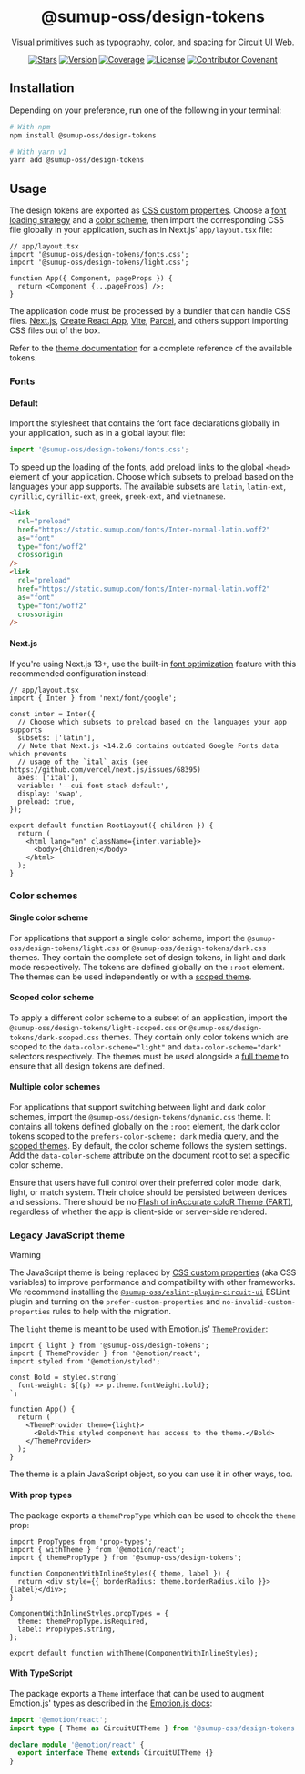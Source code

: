<div align="center">

# @sumup-oss/design-tokens

Visual primitives such as typography, color, and spacing for [Circuit UI Web](https://github.com/sumup-oss/circuit-ui/tree/main/packages/circuit-ui).

[![Stars](https://img.shields.io/github/stars/sumup-oss/circuit-ui?style=social)](https://github.com/sumup-oss/circuit-ui/) [![Version](https://img.shields.io/npm/v/@sumup-oss/design-tokens)](https://www.npmjs.com/package/@sumup-oss/design-tokens) [![Coverage](https://img.shields.io/codecov/c/github/sumup-oss/circuit-ui)](https://codecov.io/gh/sumup-oss/circuit-ui) [![License](https://img.shields.io/badge/license--lightgrey.svg)](https://github.com/sumup-oss/circuit-ui/tree/main/packages/design-tokens/LICENSE) [![Contributor Covenant](https://img.shields.io/badge/Contributor%20Covenant-v2.1%20adopted-ff69b4.svg)](https://github.com/sumup-oss/circuit-ui/tree/main/CODE_OF_CONDUCT.md)

</div>

## Installation

Depending on your preference, run one of the following in your terminal:

```sh
# With npm
npm install @sumup-oss/design-tokens

# With yarn v1
yarn add @sumup-oss/design-tokens
```

## Usage

The design tokens are exported as [CSS custom properties](https://developer.mozilla.org/en-US/docs/Web/CSS/Using_CSS_custom_properties). Choose a [font loading strategy](#fonts) and a [color scheme](#color-schemes), then import the corresponding CSS file globally in your application, such as in Next.js' `app/layout.tsx` file:

```tsx
// app/layout.tsx
import '@sumup-oss/design-tokens/fonts.css';
import '@sumup-oss/design-tokens/light.css';

function App({ Component, pageProps }) {
  return <Component {...pageProps} />;
}
```

The application code must be processed by a bundler that can handle CSS files. [Next.js](https://nextjs.org/docs/pages/building-your-application/styling), [Create React App](https://create-react-app.dev/docs/adding-a-stylesheet), [Vite](https://vitejs.dev/guide/features.html#css-modules), [Parcel](https://parceljs.org/languages/css/#css-modules), and others support importing CSS files out of the box.

Refer to the [theme documentation](https://circuit.sumup.com/?path=/docs/features-theme--docs) for a complete reference of the available tokens.

### Fonts

#### Default

Import the stylesheet that contains the font face declarations globally in your application, such as in a global layout file:

```ts
import '@sumup-oss/design-tokens/fonts.css';
```

To speed up the loading of the fonts, add preload links to the global `<head>` element of your application. Choose which subsets to preload based on the languages your app supports. The available subsets are `latin`, `latin-ext`, `cyrillic`, `cyrillic-ext`, `greek`, `greek-ext`, and `vietnamese`.

```html
<link
  rel="preload"
  href="https://static.sumup.com/fonts/Inter-normal-latin.woff2"
  as="font"
  type="font/woff2"
  crossorigin
/>
<link
  rel="preload"
  href="https://static.sumup.com/fonts/Inter-normal-latin.woff2"
  as="font"
  type="font/woff2"
  crossorigin
/>
```

#### Next.js

If you're using Next.js 13+, use the built-in [font optimization](https://nextjs.org/docs/app/building-your-application/optimizing/fonts) feature with this recommended configuration instead:

```tsx
// app/layout.tsx
import { Inter } from 'next/font/google';

const inter = Inter({
  // Choose which subsets to preload based on the languages your app supports
  subsets: ['latin'],
  // Note that Next.js <14.2.6 contains outdated Google Fonts data which prevents
  // usage of the `ital` axis (see https://github.com/vercel/next.js/issues/68395)
  axes: ['ital'],
  variable: '--cui-font-stack-default',
  display: 'swap',
  preload: true,
});

export default function RootLayout({ children }) {
  return (
    <html lang="en" className={inter.variable}>
      <body>{children}</body>
    </html>
  );
}
```

### Color schemes

#### Single color scheme

For applications that support a single color scheme, import the `@sumup-oss/design-tokens/light.css` or `@sumup-oss/design-tokens/dark.css` themes. They contain the complete set of design tokens, in light and dark mode respectively. The tokens are defined globally on the `:root` element. The themes can be used independently or with a [scoped theme](#scoped-color-scheme).

#### Scoped color scheme

To apply a different color scheme to a subset of an application, import the `@sumup-oss/design-tokens/light-scoped.css` or `@sumup-oss/design-tokens/dark-scoped.css` themes. They contain only color tokens which are scoped to the `data-color-scheme="light"` and `data-color-scheme="dark"` selectors respectively. The themes must be used alongside a [full theme](#single-color-scheme) to ensure that all design tokens are defined.

#### Multiple color schemes

For applications that support switching between light and dark color schemes, import the `@sumup-oss/design-tokens/dynamic.css` theme. It contains all tokens defined globally on the `:root` element, the dark color tokens scoped to the `prefers-color-scheme: dark` media query, and the [scoped themes](#scoped-color-scheme). By default, the color scheme follows the system settings. Add the `data-color-scheme` attribute on the document root to set a specific color scheme.

Ensure that users have full control over their preferred color mode: dark, light, or match system. Their choice should be persisted between devices and sessions. There should be no [Flash of inAccurate coloR Theme (FART)](https://css-tricks.com/flash-of-inaccurate-color-theme-fart/), regardless of whether the app is client-side or server-side rendered.

### Legacy JavaScript theme

> [!WARNING]
> The JavaScript theme is being replaced by [CSS custom properties](#usage) (aka CSS variables) to improve performance and compatibility with other frameworks. We recommend installing the [`@sumup-oss/eslint-plugin-circuit-ui`](https://circuit.sumup.com/?path=/docs/packages-eslint-plugin-circuit-ui--docs) ESLint plugin and turning on the `prefer-custom-properties` and `no-invalid-custom-properties` rules to help with the migration.

The `light` theme is meant to be used with Emotion.js' [`ThemeProvider`](https://emotion.sh/docs/theming):

```tsx
import { light } from '@sumup-oss/design-tokens';
import { ThemeProvider } from '@emotion/react';
import styled from '@emotion/styled';

const Bold = styled.strong`
  font-weight: ${(p) => p.theme.fontWeight.bold};
`;

function App() {
  return (
    <ThemeProvider theme={light}>
      <Bold>This styled component has access to the theme.</Bold>
    </ThemeProvider>
  );
}
```

The theme is a plain JavaScript object, so you can use it in other ways, too.

#### With prop types

The package exports a `themePropType` which can be used to check the `theme` prop:

```tsx
import PropTypes from 'prop-types';
import { withTheme } from '@emotion/react';
import { themePropType } from '@sumup-oss/design-tokens';

function ComponentWithInlineStyles({ theme, label }) {
  return <div style={{ borderRadius: theme.borderRadius.kilo }}>{label}</div>;
}

ComponentWithInlineStyles.propTypes = {
  theme: themePropType.isRequired,
  label: PropTypes.string,
};

export default function withTheme(ComponentWithInlineStyles);
```

#### With TypeScript

The package exports a `Theme` interface that can be used to augment Emotion.js' types as described in the [Emotion.js docs](https://emotion.sh/docs/typescript#define-a-theme):

```ts
import '@emotion/react';
import type { Theme as CircuitUITheme } from '@sumup-oss/design-tokens';

declare module '@emotion/react' {
  export interface Theme extends CircuitUITheme {}
}
```
